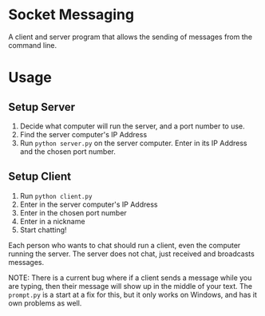 # Socket Messaging

A client and server program that allows the sending of messages from the command
line.

# Usage

## Setup Server

1. Decide what computer will run the server, and a port number to use.
2. Find the server computer's IP Address
3. Run `python server.py` on the server computer. Enter in its IP Address and 
   the chosen port number.

## Setup Client

1. Run `python client.py`
2. Enter in the server computer's IP Address
3. Enter in the chosen port number
4. Enter in a nickname
5. Start chatting!

Each person who wants to chat should run a client, even the computer running the
server. The server does not chat, just received and broadcasts messages.

NOTE: There is a current bug where if a client sends a message while you are
typing, then their message will show up in the middle of your text. The
`prompt.py` is a start at a fix for this, but it only works on Windows, and has
it own problems as well.
